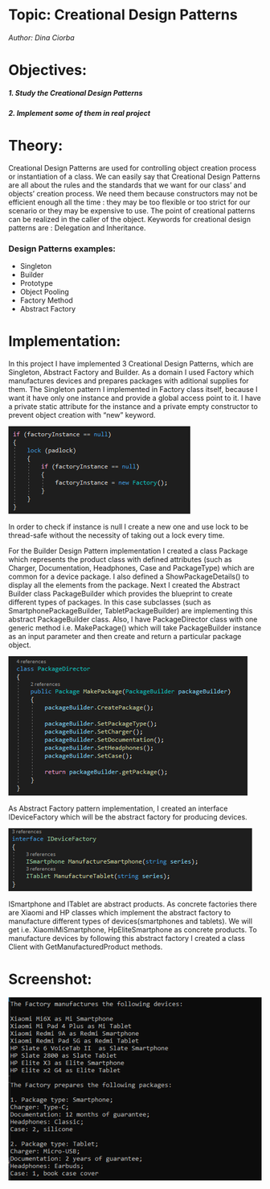 # Topic: Creational Design Patterns
###### Author: Dina Ciorba
# Objectives:
##### 1. Study the Creational Design Patterns
##### 2. Implement some of them in real project
# Theory:
Creational Design Patterns are used for controlling object creation process or instantiation of a class. We can easily say that Creational Design Patterns are all about the 
rules and the standards that we want for our class’ and objects’ creation process. We need them because constructors may not be efficient enough all the time : they may be
too flexible or too strict for our scenario or they may be expensive to use.
The point of creational patterns can be realized in the caller of the object. Keywords for creational design patterns are : Delegation and Inheritance.
### Design Patterns examples:
- Singleton
- Builder
- Prototype
- Object Pooling
- Factory Method
- Abstract Factory
# Implementation:

In this project I have implemented 3 Creational Design Patterns, which are Singleton, Abstract Factory and Builder. As a domain I used Factory which manufactures devices 
and prepares packages with aditional supplies for them.
The Singleton pattern I implemented in Factory class itself, because I want it have only one instance and provide a global access point to it. I have a private static 
attribute for the instance and a private empty constructor to prevent object creation with “new” keyword.

![](images/screen_1.png)

In order to check if instance is null I create a new one and use lock to be thread-safe without the necessity of taking out a lock every time.

For the Builder Design Pattern implementation I created a class Package which represents the product class with defined attributes (such as Charger, Documentation,
Headphones, Case and PackageType) which are common for a device package. I also defined a ShowPackageDetails() to display all the elements from the package. Next I created 
the Abstract Builder class PackageBuilder which provides the blueprint to create different types of packages. In this case subclasses (such as SmartphonePackageBuilder, 
TabletPackageBuilder) are implementing this abstract PackageBuilder class. Also, I have PackageDirector class with one generic method i.e. MakePackage() which will 
take PackageBuilder instance as an input parameter and then create and return a particular package object.

![](images/screen_2.png)

As Abstract Factory pattern implementation, I created an interface IDeviceFactory which will be the abstract factory for producing devices.

![](images/screen_3.png)

ISmartphone and ITablet are abstract products.
As concrete factories there are Xiaomi and HP classes which implement the abstract factory to manufacture different types of devices(smartphones and tablets).
We will get i.e. XiaomiMiSmartphone, HpEliteSmartphone as concrete products.
To manufacture devices by following this abstract factory I created a class Client with GetManufacturedProduct methods.
# Screenshot:

![](images/screen_4.png)
